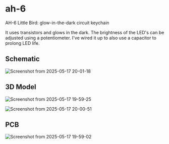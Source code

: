 # ah-6
AH-6 Little Bird: glow-in-the-dark circuit keychain

It uses transistors and glows in the dark. The brightness of the LED's can be adjusted using a potentiometer. I've wired it up to also use a capacitor to prolong LED life.

## Schematic

![Screenshot from 2025-05-17 20-01-18](https://github.com/user-attachments/assets/78a71cf0-5a90-4d44-8e98-a9f084c55a15)

## 3D Model

![Screenshot from 2025-05-17 19-59-25](https://github.com/user-attachments/assets/1f622170-3ef0-444c-a553-c4dd3f8ce379)

![Screenshot from 2025-05-17 20-00-51](https://github.com/user-attachments/assets/0031a535-9a80-415b-b1bd-a4eeb39c7248)

## PCB

![Screenshot from 2025-05-17 19-59-02](https://github.com/user-attachments/assets/0319fa28-83a9-4e77-ab04-260790aff3a9)

